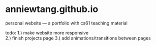 # anniewtang.github.io
personal website — a portfolio with cs61 teaching material

todo: 
1.) make website more responsive<br>
2.) finish projects page
3.) add animations/transitions between pages
